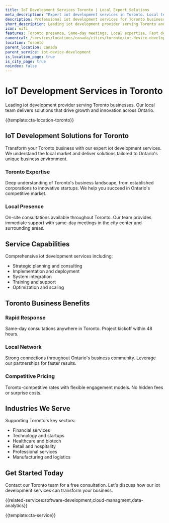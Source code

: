 ```yaml
---
title: IoT Development Services Toronto | Local Expert Solutions
meta_description: "Expert iot development services in Toronto. Local team, same-day consultations, proven results. Transform your business today."
description: Professional iot development services for Toronto businesses
short_description: Leading iot development provider serving Toronto and Ontario.
icon: wifi
features: Toronto presence, Same-day meetings, Local expertise, Fast deployment, Competitive rates, Proven track record
canonical: /services/locations/canada/cities/toronto/iot-device-development-toronto.html
location: Toronto
parent_location: Canada
parent_service: iot-device-development
is_location_page: true
is_city_page: true
noindex: false
---
```


# IoT Development Services in Toronto

Leading iot development provider serving Toronto businesses. Our local team delivers solutions that drive growth and innovation across Ontario.

{{template:cta-location-toronto}}

## IoT Development Solutions for Toronto

Transform your Toronto business with our expert iot development services. We understand the local market and deliver solutions tailored to Ontario's unique business environment.

### Toronto Expertise

Deep understanding of Toronto's business landscape, from established corporations to innovative startups. We help you succeed in Ontario's competitive market.

### Local Presence

On-site consultations available throughout Toronto. Our team provides immediate support with same-day meetings in the city center and surrounding areas.

## Service Capabilities

Comprehensive iot development services including:
- Strategic planning and consulting
- Implementation and deployment
- System integration
- Training and support
- Optimization and scaling

## Toronto Business Benefits

### Rapid Response
Same-day consultations anywhere in Toronto. Project kickoff within 48 hours.

### Local Network
Strong connections throughout Ontario's business community. Leverage our partnerships for faster results.

### Competitive Pricing
Toronto-competitive rates with flexible engagement models. No hidden fees or surprise costs.

## Industries We Serve

Supporting Toronto's key sectors:
- Financial services
- Technology and startups
- Healthcare and biotech
- Retail and hospitality
- Professional services
- Manufacturing and logistics

## Get Started Today

Contact our Toronto team for a free consultation. Let's discuss how our iot development services can transform your business.

{{related-services:software-development,cloud-managment,data-analytics}}

{{template:cta-service}}
